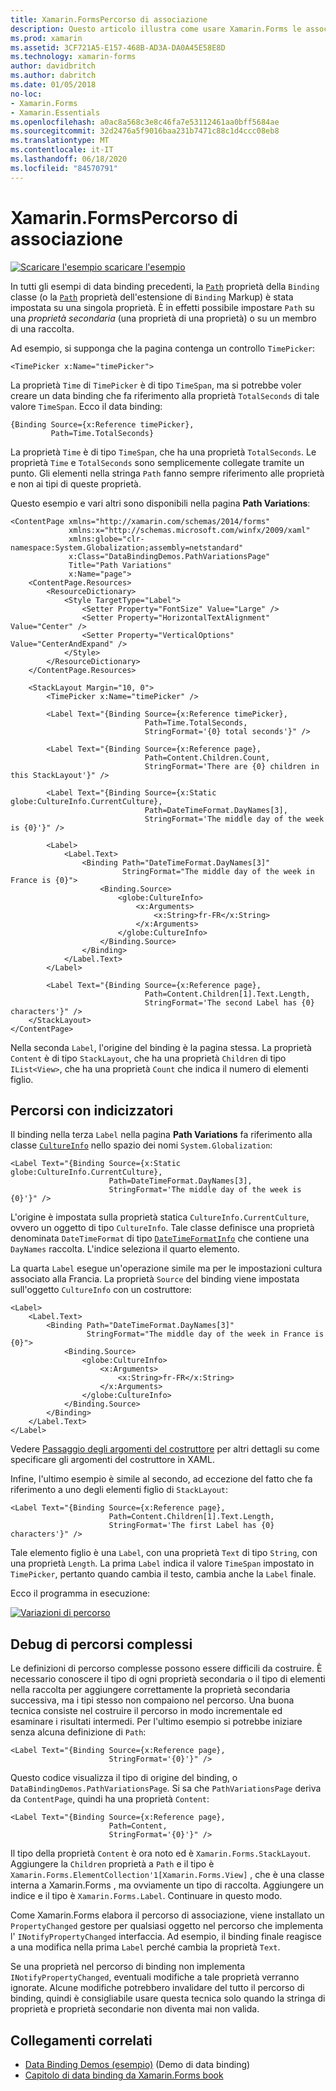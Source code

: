 ```yaml
---
title: Xamarin.FormsPercorso di associazione
description: Questo articolo illustra come usare Xamarin.Forms le associazioni dati per accedere alle sottoproprietà e ai membri della raccolta con la proprietà Path della classe Binding.
ms.prod: xamarin
ms.assetid: 3CF721A5-E157-468B-AD3A-DA0A45E58E8D
ms.technology: xamarin-forms
author: davidbritch
ms.author: dabritch
ms.date: 01/05/2018
no-loc:
- Xamarin.Forms
- Xamarin.Essentials
ms.openlocfilehash: a0ac8a568c3e8c46fa7e53112461aa0bff5684ae
ms.sourcegitcommit: 32d2476a5f9016baa231b7471c88c1d4ccc08eb8
ms.translationtype: MT
ms.contentlocale: it-IT
ms.lasthandoff: 06/18/2020
ms.locfileid: "84570791"
---
```

# <a name="xamarinforms-binding-path"></a>Xamarin.FormsPercorso di associazione

[![Scaricare ](~/media/shared/download.png) l'esempio scaricare l'esempio](https://docs.microsoft.com/samples/xamarin/xamarin-forms-samples/databindingdemos)

In tutti gli esempi di data binding precedenti, la [`Path`](xref:Xamarin.Forms.Binding.Path) proprietà della `Binding` classe (o la [`Path`](xref:Xamarin.Forms.Xaml.BindingExtension.Path) proprietà dell'estensione di `Binding` Markup) è stata impostata su una singola proprietà. È in effetti possibile impostare `Path` su una *proprietà secondaria* (una proprietà di una proprietà) o su un membro di una raccolta.

Ad esempio, si supponga che la pagina contenga un controllo `TimePicker`:

```xaml
<TimePicker x:Name="timePicker">
```

La proprietà `Time` di `TimePicker` è di tipo `TimeSpan`, ma si potrebbe voler creare un data binding che fa riferimento alla proprietà `TotalSeconds` di tale valore `TimeSpan`. Ecco il data binding:

```xaml
{Binding Source={x:Reference timePicker},
         Path=Time.TotalSeconds}
```

La proprietà `Time` è di tipo `TimeSpan`, che ha una proprietà `TotalSeconds`. Le proprietà `Time` e `TotalSeconds` sono semplicemente collegate tramite un punto. Gli elementi nella stringa `Path` fanno sempre riferimento alle proprietà e non ai tipi di queste proprietà.

Questo esempio e vari altri sono disponibili nella pagina **Path Variations**:

```xaml
<ContentPage xmlns="http://xamarin.com/schemas/2014/forms"
             xmlns:x="http://schemas.microsoft.com/winfx/2009/xaml"
             xmlns:globe="clr-namespace:System.Globalization;assembly=netstandard"
             x:Class="DataBindingDemos.PathVariationsPage"
             Title="Path Variations"
             x:Name="page">
    <ContentPage.Resources>
        <ResourceDictionary>
            <Style TargetType="Label">
                <Setter Property="FontSize" Value="Large" />
                <Setter Property="HorizontalTextAlignment" Value="Center" />
                <Setter Property="VerticalOptions" Value="CenterAndExpand" />
            </Style>
        </ResourceDictionary>
    </ContentPage.Resources>

    <StackLayout Margin="10, 0">
        <TimePicker x:Name="timePicker" />

        <Label Text="{Binding Source={x:Reference timePicker},
                              Path=Time.TotalSeconds,
                              StringFormat='{0} total seconds'}" />

        <Label Text="{Binding Source={x:Reference page},
                              Path=Content.Children.Count,
                              StringFormat='There are {0} children in this StackLayout'}" />

        <Label Text="{Binding Source={x:Static globe:CultureInfo.CurrentCulture},
                              Path=DateTimeFormat.DayNames[3],
                              StringFormat='The middle day of the week is {0}'}" />

        <Label>
            <Label.Text>
                <Binding Path="DateTimeFormat.DayNames[3]"
                         StringFormat="The middle day of the week in France is {0}">
                    <Binding.Source>
                        <globe:CultureInfo>
                            <x:Arguments>
                                <x:String>fr-FR</x:String>
                            </x:Arguments>
                        </globe:CultureInfo>
                    </Binding.Source>
                </Binding>
            </Label.Text>
        </Label>

        <Label Text="{Binding Source={x:Reference page},
                              Path=Content.Children[1].Text.Length,
                              StringFormat='The second Label has {0} characters'}" />
    </StackLayout>
</ContentPage>
```

Nella seconda `Label`, l'origine del binding è la pagina stessa. La proprietà `Content` è di tipo `StackLayout`, che ha una proprietà `Children` di tipo `IList<View>`, che ha una proprietà `Count` che indica il numero di elementi figlio.

## <a name="paths-with-indexers"></a>Percorsi con indicizzatori

Il binding nella terza `Label` nella pagina **Path Variations** fa riferimento alla classe [`CultureInfo`](xref:System.Globalization.CultureInfo) nello spazio dei nomi `System.Globalization`:

```xaml
<Label Text="{Binding Source={x:Static globe:CultureInfo.CurrentCulture},
                      Path=DateTimeFormat.DayNames[3],
                      StringFormat='The middle day of the week is {0}'}" />
```

L'origine è impostata sulla proprietà statica `CultureInfo.CurrentCulture`, ovvero un oggetto di tipo `CultureInfo`. Tale classe definisce una proprietà denominata `DateTimeFormat` di tipo [`DateTimeFormatInfo`](xref:System.Globalization.DateTimeFormatInfo) che contiene una `DayNames` raccolta. L'indice seleziona il quarto elemento.

La quarta `Label` esegue un'operazione simile ma per le impostazioni cultura associato alla Francia. La proprietà `Source` del binding viene impostata sull'oggetto `CultureInfo` con un costruttore:

```xaml
<Label>
    <Label.Text>
        <Binding Path="DateTimeFormat.DayNames[3]"
                 StringFormat="The middle day of the week in France is {0}">
            <Binding.Source>
                <globe:CultureInfo>
                    <x:Arguments>
                        <x:String>fr-FR</x:String>
                    </x:Arguments>
                </globe:CultureInfo>
            </Binding.Source>
        </Binding>
    </Label.Text>
</Label>
```

Vedere [Passaggio degli argomenti del costruttore](~/xamarin-forms/xaml/passing-arguments.md#passing-constructor-arguments) per altri dettagli su come specificare gli argomenti del costruttore in XAML.

Infine, l'ultimo esempio è simile al secondo, ad eccezione del fatto che fa riferimento a uno degli elementi figlio di `StackLayout`:

```xaml
<Label Text="{Binding Source={x:Reference page},
                      Path=Content.Children[1].Text.Length,
                      StringFormat='The first Label has {0} characters'}" />
```

Tale elemento figlio è una `Label`, con una proprietà `Text` di tipo `String`, con una proprietà `Length`. La prima `Label` indica il valore `TimeSpan` impostato in `TimePicker`, pertanto quando cambia il testo, cambia anche la `Label` finale.

Ecco il programma in esecuzione:

[![Variazioni di percorso](binding-path-images/pathvariations-small.png "Variazioni di percorso")](binding-path-images/pathvariations-large.png#lightbox "Variazioni di percorso")

## <a name="debugging-complex-paths"></a>Debug di percorsi complessi

Le definizioni di percorso complesse possono essere difficili da costruire. È necessario conoscere il tipo di ogni proprietà secondaria o il tipo di elementi nella raccolta per aggiungere correttamente la proprietà secondaria successiva, ma i tipi stesso non compaiono nel percorso. Una buona tecnica consiste nel costruire il percorso in modo incrementale ed esaminare i risultati intermedi. Per l'ultimo esempio si potrebbe iniziare senza alcuna definizione di `Path`:

```xaml
<Label Text="{Binding Source={x:Reference page},
                      StringFormat='{0}'}" />
```

Questo codice visualizza il tipo di origine del binding, o `DataBindingDemos.PathVariationsPage`. Si sa che `PathVariationsPage` deriva da `ContentPage`, quindi ha una proprietà `Content`:

```xaml
<Label Text="{Binding Source={x:Reference page},
                      Path=Content,
                      StringFormat='{0}'}" />
```

Il tipo della proprietà `Content` è ora noto ed è `Xamarin.Forms.StackLayout`. Aggiungere la `Children` proprietà a `Path` e il tipo è `Xamarin.Forms.ElementCollection'1[Xamarin.Forms.View]` , che è una classe interna a Xamarin.Forms , ma ovviamente un tipo di raccolta. Aggiungere un indice e il tipo è `Xamarin.Forms.Label`. Continuare in questo modo.

Come Xamarin.Forms elabora il percorso di associazione, viene installato un `PropertyChanged` gestore per qualsiasi oggetto nel percorso che implementa l' `INotifyPropertyChanged` interfaccia. Ad esempio, il binding finale reagisce a una modifica nella prima `Label` perché cambia la proprietà `Text`.

Se una proprietà nel percorso di binding non implementa `INotifyPropertyChanged`, eventuali modifiche a tale proprietà verranno ignorate. Alcune modifiche potrebbero invalidare del tutto il percorso di binding, quindi è consigliabile usare questa tecnica solo quando la stringa di proprietà e proprietà secondarie non diventa mai non valida.

## <a name="related-links"></a>Collegamenti correlati

- [Data Binding Demos (esempio)](https://docs.microsoft.com/samples/xamarin/xamarin-forms-samples/databindingdemos) (Demo di data binding)
- [Capitolo di data binding da Xamarin.Forms book](~/xamarin-forms/creating-mobile-apps-xamarin-forms/summaries/chapter16.md)
